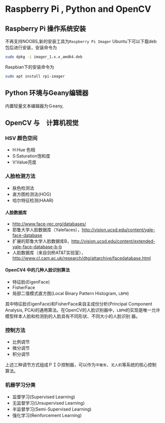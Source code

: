 # Raspberry Pi , Python and OpenCV

## Raspberry Pi 操作系统安装
不再支持NOOBS,新的安装工具为`Raspberry Pi Imager`
Ubuntu下可以下载deb包后进行安装，安装命令为
```bash
sudo dpkg -i imager_1.x.x_amd64.deb
```

Raspbian下的安装命令为
```bash
sudo apt install rpi-imager
```

## Python 环境与Geany编辑器
内置轻量文本编辑器为Ｇeany,

## OpenCV 与　计算机视觉

### HSV 颜色空间
- H:Hue 色相
- S:Saturation饱和度
- V:Value亮度
  
### 人脸检测方法
- 肤色检测法
- 直方图检测法(HOG)
- 哈尔特征检测(HAAR)


#### 人脸数据库
- http://www.face-rec.org/databases/
- 耶鲁大学人脸数据库（Yalefaces），http://vision.ucsd.edu/content/yale-face-database
- 扩展的耶鲁大学人脸数据库B，http://vision.ucsd.edu/content/extended-yale-face-database-b-b
- 人脸数据库（来自剑桥AT&T实验室），http://www.cl.cam.ac.uk/research/dtg/attarchive/facedatabase.html

#### OpenCV4 中的几种人脸识别算法
- 特征脸(EigenFace)
- FisherFace
- 局部二值模式直方图(Local Binary Pattern Histogram, `LBPH`)
  
其中特征脸(EigenFace)和FisherFace来自主成份分析(Principal Component Analysis, PCA)的通用算法。在OpenCV的人脸识别器中，`LBPH`的实现是唯一允许
模型样本人脸和检测到的人脸具有不同形状、不同大小的人脸识别
器。

### 控制方法
- 比例调节
- 微分调节
- 积分调节

上述三种调节方式组成ＰＩＤ控制器，可以作为`平衡车`、`无人机`等系统的核心控制算法。

### 机器学习分类
- 监督学习(Supervised Learning)
- 无监督学习(Unsupervised Learning)
- 半监督学习(Semi-Supervised Learning)
- 强化学习(Reinforcement Learning)

